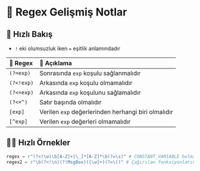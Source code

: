 # 🤯 Regex Gelişmiş Notlar

## 👀 Hızlı Bakış

* `!` eki olumsuzluk iken `=` eşitlik anlamındadır

| 💎 Regex | 📑 Açıklama |
| :--- | :--- |
| `(?=exp)` | Sonrasında `exp` koşulu sağlanmalıdır |
| `(?<!exp)` | Arkasında `exp` koşulu olmamalıdır |
| `(?<=exp)` | Arkasında `exp` koşulunu sağlamalıdır |
| `(?<=^)` | Satır başında olmalıdır |
| `[exp]` | Verilen `exp` değerlerinden herhangi biri olmalıdır |
| `[^exp]` | Verilen `exp` değerleri olmamalıdır |

## 👨‍💻 Hızlı Örnekler

```python
regex = r"(?<!\w)\b[A-Z]+[\_]*[A-Z]*\b(?=\s)" # CONSTANT_VARIABLE bulma
regex2 = r"\b(?<!\n)(?!MsgBox)([\w]+)(?=\()" # Çağırılan fonksiyonların isimlerini bulma
```

